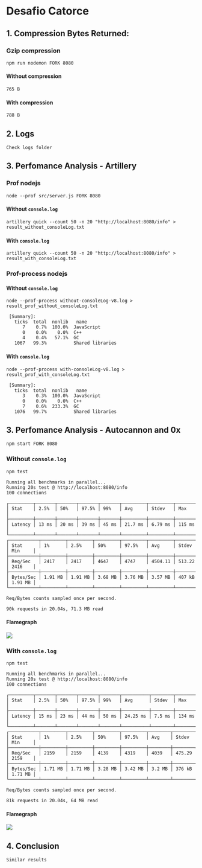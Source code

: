 # Desafio Catorce

## 1. Compression Bytes Returned:

### Gzip compression

```
npm run nodemon FORK 8080
```

#### Without compression

```
765 B
```

#### With compression

```
788 B
```

## 2. Logs

`Check logs folder`

## 3. Perfomance Analysis - Artillery

### Prof nodejs

```
node --prof src/server.js FORK 8080
```

#### Without `console.log`

```
artillery quick --count 50 -n 20 "http://localhost:8080/info" > result_without_consoleLog.txt

```

#### With `console.log`

```
artillery quick --count 50 -n 20 "http://localhost:8080/info" > result_with_consoleLog.txt

```

### Prof-process nodejs

#### Without `console.log`

```
node --prof-process without-consoleLog-v8.log > result_prof_without_consoleLog.txt
```

```
 [Summary]:
   ticks  total  nonlib   name
      7    0.7%  100.0%  JavaScript
      0    0.0%    0.0%  C++
      4    0.4%   57.1%  GC
   1067   99.3%          Shared libraries
```

#### With `console.log`

```
node --prof-process with-consoleLog-v8.log > result_prof_with_consoleLog.txt
```

```
 [Summary]:
   ticks  total  nonlib   name
      3    0.3%  100.0%  JavaScript
      0    0.0%    0.0%  C++
      7    0.6%  233.3%  GC
   1076   99.7%          Shared libraries
```

## 3. Perfomance Analysis - Autocannon and 0x

```
npm start FORK 8080
```

### Without `console.log`

```
npm test
```

```
Running all benchmarks in parallel...
Running 20s test @ http://localhost:8080/info
100 connections

┌─────────┬───────┬───────┬───────┬───────┬─────────┬─────────┬────────┐
│ Stat    │ 2.5%  │ 50%   │ 97.5% │ 99%   │ Avg     │ Stdev   │ Max    │
├─────────┼───────┼───────┼───────┼───────┼─────────┼─────────┼────────┤
│ Latency │ 13 ms │ 20 ms │ 39 ms │ 45 ms │ 21.7 ms │ 6.79 ms │ 115 ms │
└─────────┴───────┴───────┴───────┴───────┴─────────┴─────────┴────────┘
┌───────────┬─────────┬─────────┬─────────┬─────────┬─────────┬────────┬─────────┐
│ Stat      │ 1%      │ 2.5%    │ 50%     │ 97.5%   │ Avg     │ Stdev  │ Min     │
├───────────┼─────────┼─────────┼─────────┼─────────┼─────────┼────────┼─────────┤
│ Req/Sec   │ 2417    │ 2417    │ 4647    │ 4747    │ 4504.11 │ 513.22 │ 2416    │
├───────────┼─────────┼─────────┼─────────┼─────────┼─────────┼────────┼─────────┤
│ Bytes/Sec │ 1.91 MB │ 1.91 MB │ 3.68 MB │ 3.76 MB │ 3.57 MB │ 407 kB │ 1.91 MB │
└───────────┴─────────┴─────────┴─────────┴─────────┴─────────┴────────┴─────────┘

Req/Bytes counts sampled once per second.

90k requests in 20.04s, 71.3 MB read
```

#### Flamegraph

![](/desafios/decimocuartoDesafio/graphs/graphs/without_consoleLog.png)

### With `console.log`

```
npm test
```

```
Running all benchmarks in parallel...
Running 20s test @ http://localhost:8080/info
100 connections

┌─────────┬───────┬───────┬───────┬───────┬──────────┬────────┬────────┐
│ Stat    │ 2.5%  │ 50%   │ 97.5% │ 99%   │ Avg      │ Stdev  │ Max    │
├─────────┼───────┼───────┼───────┼───────┼──────────┼────────┼────────┤
│ Latency │ 15 ms │ 23 ms │ 44 ms │ 50 ms │ 24.25 ms │ 7.5 ms │ 134 ms │
└─────────┴───────┴───────┴───────┴───────┴──────────┴────────┴────────┘
┌───────────┬─────────┬─────────┬─────────┬─────────┬────────┬────────┬─────────┐
│ Stat      │ 1%      │ 2.5%    │ 50%     │ 97.5%   │ Avg    │ Stdev  │ Min     │
├───────────┼─────────┼─────────┼─────────┼─────────┼────────┼────────┼─────────┤
│ Req/Sec   │ 2159    │ 2159    │ 4139    │ 4319    │ 4039   │ 475.29 │ 2159    │
├───────────┼─────────┼─────────┼─────────┼─────────┼────────┼────────┼─────────┤
│ Bytes/Sec │ 1.71 MB │ 1.71 MB │ 3.28 MB │ 3.42 MB │ 3.2 MB │ 376 kB │ 1.71 MB │
└───────────┴─────────┴─────────┴─────────┴─────────┴────────┴────────┴─────────┘

Req/Bytes counts sampled once per second.

81k requests in 20.04s, 64 MB read
```

#### Flamegraph

![](/desafios/decimocuartoDesafio/graphs/graphs/with_consoleLog.png)

## 4. Conclusion

`Similar results`
